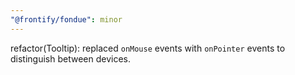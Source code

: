 ```yaml
---
"@frontify/fondue": minor
---
```


refactor(Tooltip): replaced `onMouse` events with `onPointer` events to distinguish between devices.
